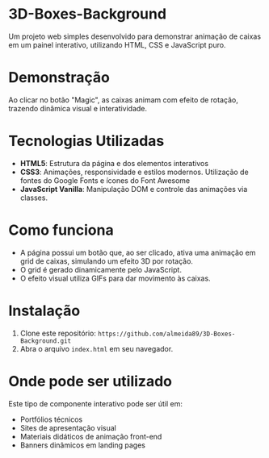 # 3D-Boxes-Background
Um projeto web simples desenvolvido para demonstrar animação de caixas em um painel interativo, utilizando HTML, CSS e JavaScript puro.

# Demonstração
Ao clicar no botão "Magic", as caixas animam com efeito de rotação, trazendo dinâmica visual e interatividade.

# Tecnologias Utilizadas
* **HTML5**: Estrutura da página e dos elementos interativos
* **CSS3**: Animações, responsividade e estilos modernos. Utilização de fontes do Google Fonts e ícones do Font Awesome
* **JavaScript Vanilla**: Manipulação DOM e controle das animações via classes.

# Como funciona
* A página possui um botão que, ao ser clicado, ativa uma animação em grid de caixas, simulando um efeito 3D por rotação.
* O grid é gerado dinamicamente pelo JavaScript.
* O efeito visual utiliza GIFs para dar movimento às caixas.

# Instalação
1. Clone este repositório:
   `https://github.com/almeida89/3D-Boxes-Background.git`
2. Abra o arquivo `index.html` em seu navegador.

# Onde pode ser utilizado
Este tipo de componente interativo pode ser útil em:
* Portfólios técnicos
* Sites de apresentação visual
* Materiais didáticos de animação front-end
* Banners dinâmicos em landing pages
